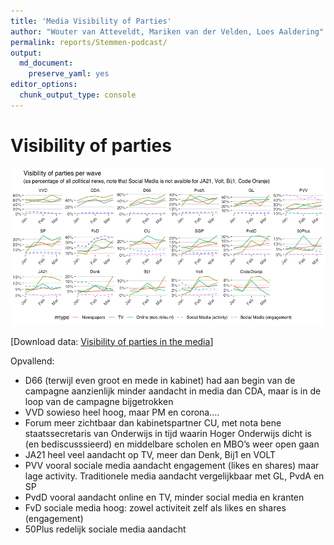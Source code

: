 ```yaml
---
title: 'Media Visibility of Parties'
author: "Wouter van Atteveldt, Mariken van der Velden, Loes Aaldering"
permalink: reports/Stemmen-podcast/
output: 
  md_document:
    preserve_yaml: yes
editor_options: 
  chunk_output_type: console
---
```


Visibility of parties
=====================

![](visibility-newspapers-1.png)

\[Download data: [Visibility of parties in the
media](Visibility_of_parties_in_the_media.csv)\]

Opvallend:

-   D66 (terwijl even groot en mede in kabinet) had aan begin van de
    campagne aanzienlijk minder aandacht in media dan CDA, maar is in de
    loop van de campagne bijgetrokken
-   VVD sowieso heel hoog, maar PM en corona….
-   Forum meer zichtbaar dan kabinetspartner CU, met nota bene
    staatssecretaris van Onderwijs in tijd waarin Hoger Onderwijs dicht
    is (en bediscusssieerd) en middelbare scholen en MBO’s weer open
    gaan
-   JA21 heel veel aandacht op TV, meer dan Denk, Bij1 en VOLT
-   PVV vooral sociale media aandacht engagement (likes en shares) maar
    lage activity. Traditionele media aandacht vergelijkbaar met GL,
    PvdA en SP
-   PvdD vooral aandacht online en TV, minder social media en kranten
-   FvD sociale media hoog: zowel activiteit zelf als likes en shares
    (engagement)
-   50Plus redelijk sociale media aandacht
